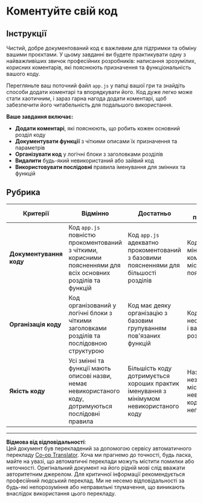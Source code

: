 <!--
CO_OP_TRANSLATOR_METADATA:
{
  "original_hash": "c162b3b3a1cafc1483c8015e9b266f0d",
  "translation_date": "2025-10-24T15:56:13+00:00",
  "source_file": "6-space-game/3-moving-elements-around/assignment.md",
  "language_code": "uk"
}
-->
# Коментуйте свій код

## Інструкції

Чистий, добре документований код є важливим для підтримки та обміну вашими проєктами. У цьому завданні ви будете практикувати одну з найважливіших звичок професійних розробників: написання зрозумілих, корисних коментарів, які пояснюють призначення та функціональність вашого коду.

Перегляньте ваш поточний файл `app.js` у папці вашої гри та знайдіть способи додати коментарі та впорядкувати його. Код дуже легко може стати хаотичним, і зараз гарна нагода додати коментарі, щоб забезпечити його читабельність для подальшого використання.

**Ваше завдання включає:**
- **Додати коментарі**, які пояснюють, що робить кожен основний розділ коду
- **Документувати функції** з чіткими описами їх призначення та параметрів
- **Організувати код** у логічні блоки з заголовками розділів
- **Видалити** будь-який невикористаний або зайвий код
- **Використовувати послідовні** правила іменування для змінних та функцій

## Рубрика

| Критерії | Відмінно | Достатньо | Потребує покращення |
| -------- | -------- | --------- | ------------------- |
| **Документування коду** | Код `app.js` повністю прокоментований з чіткими, корисними поясненнями для всіх основних розділів та функцій | Код `app.js` адекватно прокоментований з базовими поясненнями для більшості розділів | Код `app.js` має мінімум коментарів і не містить чітких пояснень |
| **Організація коду** | Код організований у логічні блоки з чіткими заголовками розділів та послідовною структурою | Код має деяку організацію з базовим групуванням пов'язаних функцій | Код дещо неорганізований і важкий для розуміння |
| **Якість коду** | Усі змінні та функції мають описові назви, немає невикористаного коду, дотримуються послідовні правила | Більшість коду дотримується хороших практик іменування з мінімумом невикористаного коду | Назви змінних незрозумілі, містить невикористаний код, стиль непослідовний |

---

**Відмова від відповідальності**:  
Цей документ був перекладений за допомогою сервісу автоматичного перекладу [Co-op Translator](https://github.com/Azure/co-op-translator). Хоча ми прагнемо до точності, будь ласка, майте на увазі, що автоматичні переклади можуть містити помилки або неточності. Оригінальний документ на його рідній мові слід вважати авторитетним джерелом. Для критичної інформації рекомендується професійний людський переклад. Ми не несемо відповідальності за будь-які непорозуміння або неправильні тлумачення, що виникають внаслідок використання цього перекладу.